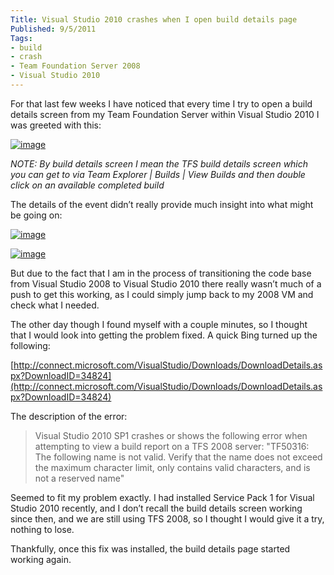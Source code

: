 ```yaml
---
Title: Visual Studio 2010 crashes when I open build details page
Published: 9/5/2011
Tags:
- build
- crash
- Team Foundation Server 2008
- Visual Studio 2010
---
```


For that last few weeks I have noticed that every time I try to open a build details screen from my Team Foundation Server within Visual Studio 2010 I was greeted with this:

[![image](http://www.gep13.co.uk/blog/wp-content/uploads/2011/05/image_thumb.png)](http://www.gep13.co.uk/blog/wp-content/uploads/2011/05/image.png)

_NOTE: By build details screen I mean the TFS build details screen which you can get to via Team Explorer | Builds | View Builds and then double click on an available completed build_

The details of the event didn’t really provide much insight into what might be going on:

[![image](http://www.gep13.co.uk/blog/wp-content/uploads/2011/05/image_thumb1.png)](http://www.gep13.co.uk/blog/wp-content/uploads/2011/05/image1.png)

[![image](http://www.gep13.co.uk/blog/wp-content/uploads/2011/05/image_thumb2.png)](http://www.gep13.co.uk/blog/wp-content/uploads/2011/05/image2.png)  

But due to the fact that I am in the process of transitioning the code base from Visual Studio 2008 to Visual Studio 2010 there really wasn’t much of a push to get this working, as I could simply jump back to my 2008 VM and check what I needed.

The other day though I found myself with a couple minutes, so I thought that I would look into getting the problem fixed. A quick Bing turned up the following:

[http://connect.microsoft.com/VisualStudio/Downloads/DownloadDetails.aspx?DownloadID=34824](http://connect.microsoft.com/VisualStudio/Downloads/DownloadDetails.aspx?DownloadID=34824)

The description of the error:

> Visual Studio 2010 SP1 crashes or shows the following error when attempting to view a build report on a TFS 2008 server:
> "TF50316: The following name is not valid. Verify that the name does not exceed the maximum character limit, only contains valid characters, and is not a reserved name"

Seemed to fit my problem exactly. I had installed Service Pack 1 for Visual Studio 2010 recently, and I don’t recall the build details screen working since then, and we are still using TFS 2008, so I thought I would give it a try, nothing to lose.

Thankfully, once this fix was installed, the build details page started working again.
